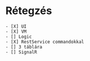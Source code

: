 ﻿# Rétegzés
	- [X] UI
	- [X] VM
	- [] Logic
	- [X] RestService commandokkal
	- [] 3 táblára
	- [] SignalR